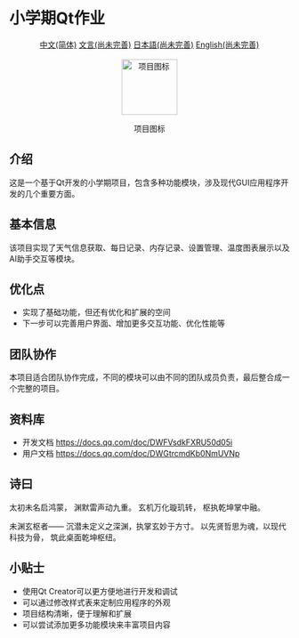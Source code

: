 # 小学期Qt作业

<div align="center">
    <a href="README.md" alt="中文" width="800">中文(简体)</a>
    <a href="README_LZH.md" alt="文言" width="800">文言(尚未完善)</a>
    <a href="README_JP.md" alt="日本語" width="800">日本語(尚未完善)</a>
    <a href="README_EN.md" alt="English" width="800">English(尚未完善)</a>
</div>
<br/>
<div align="center">
    <img src="resources/icons/main.ico" alt="项目图标" width="100" title="项目图标"></img>
     <p>项目图标</p>
</div>

## 介绍

这是一个基于Qt开发的小学期项目，包含多种功能模块，涉及现代GUI应用程序开发的几个重要方面。

## 基本信息

该项目实现了天气信息获取、每日记录、内存记录、设置管理、温度图表展示以及AI助手交互等模块。

## 优化点

- 实现了基础功能，但还有优化和扩展的空间
- 下一步可以完善用户界面、增加更多交互功能、优化性能等

## 团队协作

本项目适合团队协作完成，不同的模块可以由不同的团队成员负责，最后整合成一个完整的项目。

## 资料库

- 开发文档 <https://docs.qq.com/doc/DWFVsdkFXRU50d05i>
- 用户文档 <https://docs.qq.com/doc/DWGtrcmdKb0NmUVNp>

## 诗曰

太初未名启鸿蒙，
渊默雷声动九重。
玄机万化璇玑转，
枢执乾坤掌中融。

未渊玄枢者——
沉潜未定义之深渊，执掌玄妙于方寸。
以先贤哲思为魂，以现代科技为骨，
筑此桌面乾坤枢纽。

## 小贴士

- 使用Qt Creator可以更方便地进行开发和调试
- 可以通过修改样式表来定制应用程序的外观
- 项目结构清晰，便于理解和扩展
- 可以尝试添加更多功能模块来丰富项目内容
